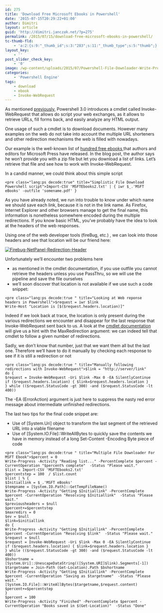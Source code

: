 ```yaml
---
id: 275
title: 'Download Free Microsoft Ebooks in Powershell'
date: '2015-07-15T20:29:22+01:00'
author: Dimitri
layout: article
guid: 'http://dimitri.janczak.net/?p=275'
permalink: /2015/07/15/download-free-microsoft-ebooks-in-powershell/
tc-thumb-fld:
    - 'a:2:{s:9:"_thumb_id";s:3:"283";s:11:"_thumb_type";s:5:"thumb";}'
layout_key:
    - ''
post_slider_check_key:
    - '0'
image: /wp-content/uploads/2015/07/Powershell-File-Downloader-Write-Progress2.png
categories:
    - 'Powershell Engine'
tags:
    - download
    - ebook
    - Invoke-WebRequest
---
```


As mentioned [previously](http://dimitri.janczak.net/2014/08/10/invoke-webrequest-prequel-alternative-system-net-webclient/), Powershell 3.0 introduces a cmdlet called Invoke-WebRequest that allows do script your web exchanges, as it allows to retrieve URLs, fill forms back, and easily analyze any HTML output.

One usage of such a cmdlet is to download documents. However many examples on the web do not take into account the multiple URL shorteners and other redirection mechanisms the web is filled with nowadays.

Our example is the well-known list of [hundred free ebooks ](http://blogs.msdn.com/b/mssmallbiz/archive/2015/07/07/i-m-giving-away-millions-of-free-microsoft-ebooks-again-including-windows-10-windows-8-1-windows-8-windows-7-office-2013-office-365-sharepoint-2013-dynamics-crm-powershell-exchange-server-lync-2013-system-center-azure-clo.aspx)that authors and editors for Microsoft Press have released. In the blog post, the author says he won’t provide you with a zip file but let you download a list of links. Let’s retrieve that file and see how to work with Invoke-WebRequest.

In a candid manner, we could think about this simple script

```
<pre class="lang:ps decode:true" title="Simplistic File Download  Powershell script">Import-CSV 'MSFTEbooks2.txt' | { iwr $_.'MSFT eBooks' -outfile 'somename.pdf' }
```

As you have already noted, we run into trouble to know under which name we should save each link, because it is not in the link name. As Firefox, Internet Explorer and other browsers manage to get the final name, this information is nonetheless somewhere encoded during the multiple redirections. If you know basic HTML, you’ve probably have the idea to look at the headers of the web responses.

Using one of the web developer tools (fireBug, etc.) , we can look into those headers and see that location will be our friend here:

[![Firebug-NetPanel-Redirection-Header](http://dimitri.janczak.net/wp-content/uploads/2015/07/Firebug-NetPanel-Redirection-Header.png)](http://dimitri.janczak.net/wp-content/uploads/2015/07/Firebug-NetPanel-Redirection-Header.png)

Unfortunately we’ll encounter two problems here

- as mentioned in the cmdlet documentation, if you use outfile you cannot retrieve the headers unless you use PassThru, so we will use the pipeline and save the file ourselves
- we’ll soon discover that location is not available if we use such a code snippet:

```
<pre class="lang:ps decode:true " title="Looking at Web reponse headers in Powershell">$request = iwr $link 
Write-Host "Location is [$($request.headers.location)]"
```

Indeed if we look back at trace, the location is only present during the various redirections we encounter and disappear for the last response that Invoke-WebRequest sent back to us. A look at the [cmdlet documentation](https://technet.microsoft.com/en-us/library/hh849901.aspx) will give us a hint with the MaxRedirection argument: we can indeed tell that cmdlet to follow a given number of redirections.

Sadly, we don’t know that number, just that we want them all but the last one. Therefore we’ll have to do it manually by checking each response to see if it is still a redirection or not

```
<pre class="lang:ps decode:true " title="Manually following redirections with Invoke-WebRequest">$link = "http://server/link"
do {
$request = Invoke-WebRequest -Uri $link -Max 0 -EA SilentlyContinue
if ($request.headers.location) { $link=$request.headers.location }
} while (($request.StatusCode -gt 300) -and ($request.StatusCode -lt 400))
```

The -EA (ErrorAction) argument is just here to suppress the nasty red error message about intermediate unfinished redirections.

The last two tips for the final code snippet are:

- Use of \[System.Uri\] object to transform the last segment of the retrieved URL into a viable filename
- Use of \[System.IO.File\]::WriteAllBytes to quickly save the contents we have in memory instead of a long Set-Content -Encoding Byte piece of code

```
<pre class="lang:ps decode:true " title="Multiple File Downloader For MSFT Ebook">$percent = 0
Write-Progress -Activity "Reading list..." -PercentComplete $percent -CurrentOperation "$percent% complete"  -Status "Please wait."
$list = Import-CSV 'MSFTEbooks2.txt'
$percentstep = 100  / $list.count
$list | % {
$Initiallink = $_.'MSFT eBooks'
$tempname = [System.IO.Path]::GetTempFileName()
Write-Progress -Activity "Getting $Initiallink" -PercentComplete $percent -CurrentOperation "Resolving $Initiallink"  -Status "Please wait."
$previousheaders = $null
$percent+=$percentstep
$maxredirs = 0
$ev = $null
$link=$initiallink
do {
Write-Progress -Activity "Getting $Initiallink" -PercentComplete $percent -CurrentOperation "Resolving $link"  -Status "Please wait."
$request = $null
$request = Invoke-WebRequest -Uri $link -Max 0 -EA SilentlyContinue
if ($request.headers.location) { $link=$request.headers.location }
} while (($request.StatusCode -gt 300) -and ($request.StatusCode -lt 400))
$bshortname = [System.Uri]::UnescapeDataString(([System.URI]$link).Segments[-1])
$targetname = Join-Path (Get-Location).Path $bshortname
Write-Progress -Activity "Getting $Initiallink" -PercentComplete $percent -CurrentOperation "Saving as $targetname"  -Status "Please wait."
[System.IO.File]::WriteAllBytes($targetname,$request.content)
$percent+=$percentstep 
}
$percent = 100
Write-Progress -Activity "Finished" -PercentComplete $percent -CurrentOperation "Books saved in $(Get-Location)"  -Status "Done"
```